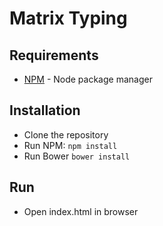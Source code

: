 # Matrix Typing

## Requirements

- [NPM](https://npmjs.org/) - Node package manager

## Installation

- Clone the repository
- Run NPM: ```npm install```
- Run Bower ```bower install```

## Run

- Open index.html in browser